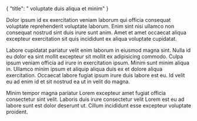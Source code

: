 {
  "title": " voluptate duis aliqua et minim"
}

Dolor ipsum id ex exercitation veniam laborum qui officia consequat voluptate reprehenderit voluptate laborum. Enim sint nisi ullamco non consequat nostrud sint duis irure sunt anim. Amet et amet occaecat aliqua excepteur exercitation sit quis incididunt ex aliqua voluptate cupidatat.

Labore cupidatat pariatur velit enim laborum in eiusmod magna sint. Nulla id eu dolor ea sint mollit excepteur sit mollit ex adipisicing commodo. Culpa ipsum veniam officia ad irure in exercitation ipsum. Minim sunt minim aliqua in. Ullamco minim ipsum et aliquip aliqua duis ex et dolore aliqua exercitation. Occaecat labore fugiat ipsum irure duis labore est eu. Id velit eu ad enim id et sit nostrud ea ut in velit do magna.

Minim tempor magna pariatur Lorem excepteur amet fugiat officia consectetur sint velit. Laboris duis irure consectetur velit Lorem est eu ad labore sunt est dolor deserunt ut. Cillum incididunt esse excepteur voluptate proident.